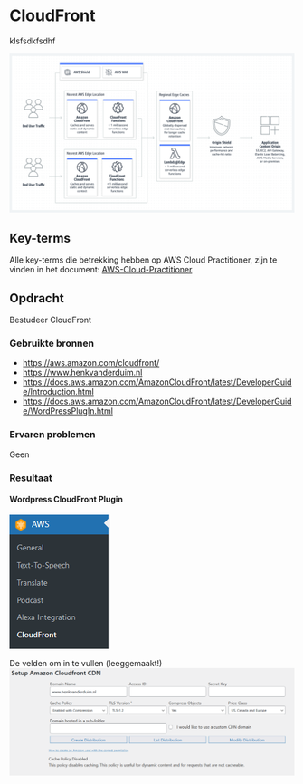 # CloudFront
klsfsdkfsdhf

![CloudFront](../00_includes/AWS-19c.png)

## Key-terms
Alle key-terms die betrekking hebben op AWS Cloud Practitioner, zijn te vinden in het document: [AWS-Cloud-Practitioner](../beschrijvingen/aws-cloud-practitioner.md)  

## Opdracht
Bestudeer CloudFront
### Gebruikte bronnen
- https://aws.amazon.com/cloudfront/  
- https://www.henkvanderduim.nl  
- https://docs.aws.amazon.com/AmazonCloudFront/latest/DeveloperGuide/Introduction.html  
- https://docs.aws.amazon.com/AmazonCloudFront/latest/DeveloperGuide/WordPressPlugIn.html  

### Ervaren problemen
Geen

### Resultaat
#### Wordpress CloudFront Plugin
![plugin](../00_includes/AWS-19a.png)  

De velden om in te vullen (leeggemaakt!)  
![velden](../00_includes/AWS-19b.png)
